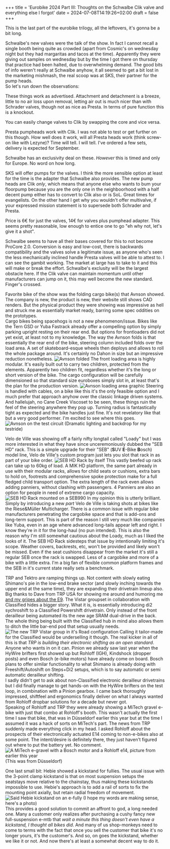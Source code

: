 +++
title = 'Eurobike 2024 Part III: Thoughts on the Schwalbe Clik valve and everything else I forgot'
date = 2024-07-08T14:19:26+02:00
draft = false
+++

This is the last part of the eurobike trilogy, all the leftovers, it's gonna be a bit long.

Schwalbe's new valves were the talk of the show. In fact I cannot recall a single booth being quite as crowded (apart from Cosmic's on wednesday night but they had margaritas and tacos at the time). Apparently they were giving out samples on wednesday but by the time I got there on thursday that practice had been halted, due to overwhelming demand. The good bits of info weren't really at Schwalbe anyhow, it all seemed to get a bit lost in the marketing mishmash, the real scoop was at SKS, their partner for the pump heads.  
So let's run down the observations:

These things work as advertised. Attachment and detachment is a breeze, little to no air loss upon removal, letting air out is much nicer than with Schrader valves, though not as nice as Presta. In terms of pure function this is a knockout.

You can easily change valves to Clik by swapping the core and vice versa.

Presta pumpheads work with Clik. I was not able to test or get further on this though. How well does it work, will all Presta heads work (think screw-on like with Lezyne)? Time will tell. I will tell. I've ordered a few sets, delivery is expected for September.

Schwalbe has an exclusivity deal on these. *However* this is timed and only for Europe. No word on how long.

SKS will offer pumps for the valves. I think the more sensible option at least for the time is the adapter that Schwalbe also provides. The new pump heads are Clik *only*, which means that anyone else who wants to bum your floorpump because you are the only one in the neighboorhood with a half decent pump either has to convert to Clik also or is SoL. Great times for evangelists. On the other hand I get why you wouldn't offer multivalve, if your expressed mission statement is to supersede both Schrader and Presta.

Price is 6€ for just the valves, 14€ for valves plus pumphead adapter. This seems pretty reasonable, low enough to entice one to go "eh why not, let's give it a shot".

Schwalbe seems to have all their bases covered for this to not become ProCore 2.0. Conversion is easy and low-cost, there is backwards compatibility and the valves solve a legitimate issue, as anyone who's seen the less mechanically inclined handle Presta valves will be able to attest to. I can see the gambit working. The market at large has to take to it and this will make or break the effort. Schwalbe's exclusity will be the largest obstacle here. If the Clik valve can maintain momentum until other manufacturers can jump on it, this may well become the new standard. Finger's crossed.

Favorite bike of the show was the folding cargo bike(s) that Avnson showed. The company is new, the product is new, their website still shows CAD renders. But the physical product they were showing was impressive as hell and struck me as essentially market ready, barring some spec oddities on the prototypes.  
Cargo bikes being spacehogs is not a new phenomenon/issue. Bikes like the Tern GSD or Yuba Fastrack already offer a compelling option by simply parking upright resting on their rear end. But options for frontloaders did not yet exist, at least not to my knowledge. The way the Avnson folds is that essentially the rear end of the bike, steering column included folds over the load area. A set of skateboard-esque wheels then deploys and allows to roll the whole package around. It's certainly no Dahon in size but an impressive reduction nonetheless.
![Avnson folded](images/avnson1.jpg)
The front loading area is highly modular. It's easily built out to carry two children, protected from the elements. Apparently two children fit, regardless whether it's the long or short version of the bike. The cargo configuration will be carefully dimensioned so that standard size euroboxes simply slot in, at least that's the plan for the production version.
![Avnson loading area graphic](images/avnson2.jpg)
Steering is handled with cables, on a bike like this it's the only feasible option and I much prefer that approach anyhow over the classic linkage driven systems. And hallelujah, no Cane Creek Viscoset to be seen, these things ruin the feel of the steering anywhere they pop up. Turning radius is fantastically tight as expected and the bike handles just fine. It's not revelatory like that but a very good performer. I'm excited to see where this goes.
![Avnson on the test circuit](images/avnson4.jpg)
(Dramatic lighting and backdrop for my testride)

Velo de Ville was showing off a fairly nifty longtail called "Loady" but I was more interested in what they have since unceremoniously dubbed the "SEB HD" rack. This is a simple upgrade for their "SEB" (**S**UV **E**-Bike **B**osch) model line, Velo de Ville's custom program just lets you slot that rack in as part of your bike order.
![SEB HD Rack by itself](images/vdv2.jpg)
This vastly beefed up rack can take up to 60kg of load. A MIK HD platform, the same part already in use with their modular racks, allows for child seats or cushions, extra bars to hold on, footrests and comprehensive spoke protection make for a full fledged child transport option. The extra length of the rack even allows adding panniers, without clashing with passengers. 4 Panniers are also an option for people in need of extreme cargo capacity.
![SEB HD Rack mounted on a SEB990](images/vdv1.jpg)
In my opinion this is utterly brilliant. Simply by introducing a new *part* Velo de Ville is taking shots at bikes like the Riese&Müller Multicharger. There is a common issue with regular bike manufacturers penetrating the cargobike space and that is add-ons and long-term support. This is part of the reason I still very much like companies like Yuba, even in an age where advanced long-tails appear left and right. I know they're in it for the long-haul (no pun intended). This is also the reason why I'm still somewhat cautious about the Loady, much as I liked the looks of it.
The SEB HD Rack sidesteps that issue by intentionally limiting it's scope. Weather covers, backrests, etc, won't be provided and likely won't be missed. Even if the seat cushions disappear from the market it's still a regular SEB once the rack is swapped. Less of a cargobike and more of a bike with a little extra. I'm a big fan of flexible common platform frames and the SEB in it's current state really sets a benchmark.

TRP and Tektro are ramping things up. Not content with slowly eating Shimano's pie in the low-end brake sector (and slowly inching towards the upper end at the same time), they are expanding their drivetrain lineup also. Big thanks to Dave from TRP USA for showing me around and humoring me [and my gripes about the E9](https://www.wolfgangwiedervorname.de/posts/240617_fixing_tektro_e9_levers/). The Vistar groupset in collaboration with Classified hides a bigger story. What it is, is essentially introducing di2 sychroshift to a Classified Powershift drivetrain. Only instead of the front derailleur being automated its the new age SRAM dual-drive in the back. The whole thing being built with the Classified hub in mind also allows them to ditch the little bar-end pod that setup usually needs.
![The new TRP Vistar group in it's Road configuration](images/trp3.jpg)
Calling it tailor-made for the Classified would be underselling it though. The real kicker in all of this is that *TRP is building their electronic shifting as an open standard*. Anyone who wants in on it can. Pinion we already saw last year when the HyWire brifters first showed up but Rohloff (IGH), Kindshock (dropper posts) and even Bosch (e-bike motors) have already come on board. Bosch plans to offer similar functionality to what Shimano is already doing with Freeshift/Autoshift on Steps+Di2 setups, which is to say automatic or semi automatic derailleur shifting.  
I sadly didn't get to ask about non-Classified electronic derailleur drivetrains but I did finally manage to get hands-on with the HyWire brifters on the test loop, in combination with a Pinion gearbox. I came back thoroughly impressed, shiftfeel and ergonomics finally deliver on what I always wanted from Rohloff dropbar solutions for a decade but never got.  
Speaking of Rohloff and TRP they were already showing a MiTech gravel e-bike with just that combo at Rohloff's booth. This wasn't actually the first time I saw that bike, that was in Düsseldorf earlier this year but at the time I assumed it was a hack of sorts on MiTech's part. The news from TRP suddenly made everything click in my head. I asked Rohloff about the prospects of their electronically actuated E14 coming to non-e-bikes also at some point. The intent/desire is definitely there, they just haven't figured out where to put the battery yet. No comment.
![A MiTech e-gravel with a Bosch motor and a Rohloff e14, picture from earlier this year](images/e14.jpg)
(This was from Düsseldorf)

One last small bit: Hebie showed a kickstand for fullies. The usual issue with the 3-point clamp kickstand is that on most suspension setups the seatstays move relative to the chainstay, thus making these kickstands impossible to use. Hebie's approach is to add a rail of sorts to fix the mounting point axially, but retain radial freedom of movement.
![Said Hebie kickstand on an e-fully](images/hebie1.jpg)
(I hope my words are making sense, here's a photo)  
This provides a good solution to commit an affront to god, a long needed one. Many a customer only realizes after purchasing a cushy fancy new full-suspension e-mtb that *wait a minute this thing doesn't even have a kickstand, I thought all bikes did*. And many of us shop-monkeys need to come to terms with the fact that once you sell the customer that bike it's no longer yours, it's the customer's. And so, on goes the kickstand, whether we like it or not. And now there's at least a somewhat decent way to do it.